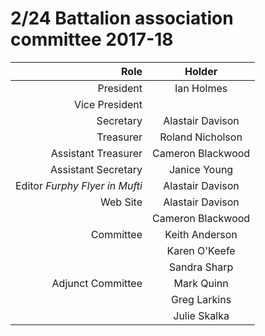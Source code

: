 

# 2/24 Battalion association committee 2017-18


Role                           | Holder
-----------------------------: | :----:
President                      | Ian Holmes
Vice President                 |
Secretary                      | Alastair Davison
Treasurer                      | Roland Nicholson
Assistant Treasurer            | Cameron Blackwood
Assistant Secretary            | Janice Young
Editor *Furphy Flyer in Mufti* |  Alastair Davison
Web Site                       | Alastair Davison
                               | Cameron Blackwood
Committee                      | Keith Anderson
                               | Karen O'Keefe
                               | Sandra Sharp
Adjunct Committee              | Mark Quinn
                               | Greg Larkins
                               | Julie Skalka
